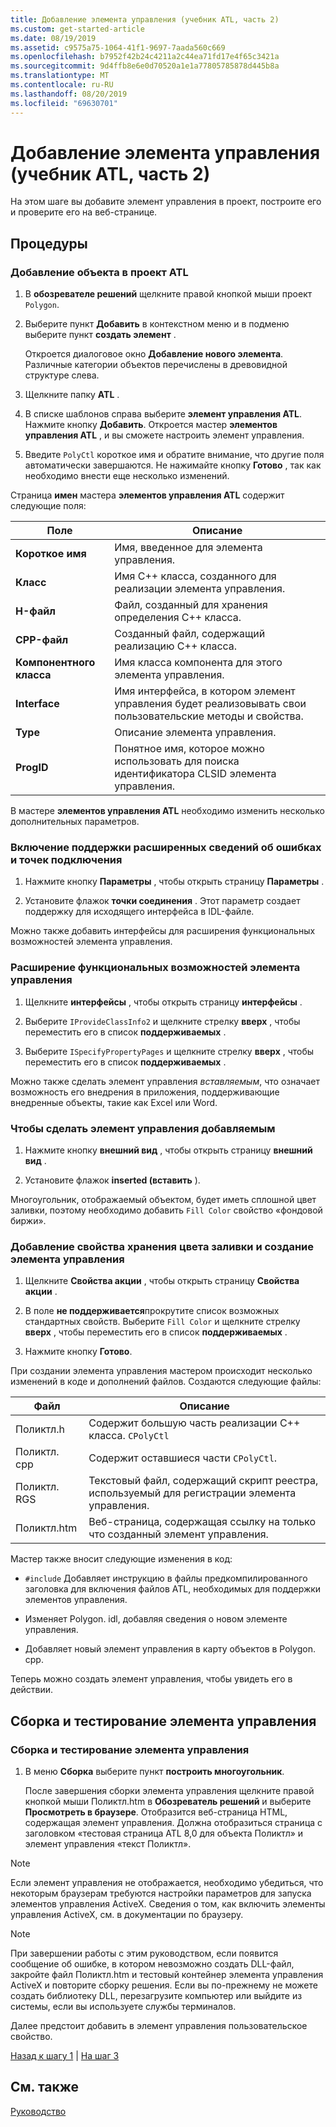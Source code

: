 ```yaml
---
title: Добавление элемента управления (учебник ATL, часть 2)
ms.custom: get-started-article
ms.date: 08/19/2019
ms.assetid: c9575a75-1064-41f1-9697-7aada560c669
ms.openlocfilehash: b7952f42b24c4211a2c44ea71fd17e4f65c3421a
ms.sourcegitcommit: 9d4ffb8e6e0d70520a1e1a77805785878d445b8a
ms.translationtype: MT
ms.contentlocale: ru-RU
ms.lasthandoff: 08/20/2019
ms.locfileid: "69630701"
---
```

# <a name="adding-a-control-atl-tutorial-part-2"></a>Добавление элемента управления (учебник ATL, часть 2)

На этом шаге вы добавите элемент управления в проект, построите его и проверите его на веб-странице.

## <a name="procedures"></a>Процедуры

### <a name="to-add-an-object-to-an-atl-project"></a>Добавление объекта в проект ATL

1. В **обозревателе решений** щелкните правой кнопкой мыши проект `Polygon`.

1. Выберите пункт **Добавить** в контекстном меню и в подменю выберите пункт **создать элемент** .

    Откроется диалоговое окно **Добавление нового элемента**. Различные категории объектов перечислены в древовидной структуре слева.

1. Щелкните папку **ATL** .

1. В списке шаблонов справа выберите **элемент управления ATL**. Нажмите кнопку **Добавить**. Откроется мастер **элементов управления ATL** , и вы сможете настроить элемент управления.

1. Введите `PolyCtl` короткое имя и обратите внимание, что другие поля автоматически завершаются. Не нажимайте кнопку **Готово** , так как необходимо внести еще несколько изменений.

Страница **имен** мастера **элементов управления ATL** содержит следующие поля:

|Поле|Описание|
|-----------|--------------|
|**Короткое имя**|Имя, введенное для элемента управления.|
|**Класс**|Имя C++ класса, созданного для реализации элемента управления.|
|**H-файл**|Файл, созданный для хранения определения C++ класса.|
|**CPP-файл**|Созданный файл, содержащий реализацию C++ класса.|
|**Компонентного класса**|Имя класса компонента для этого элемента управления.|
|**Interface**|Имя интерфейса, в котором элемент управления будет реализовывать свои пользовательские методы и свойства.|
|**Type**|Описание элемента управления.|
|**ProgID**|Понятное имя, которое можно использовать для поиска идентификатора CLSID элемента управления.|

В мастере **элементов управления ATL** необходимо изменить несколько дополнительных параметров.

### <a name="to-enable-support-for-rich-error-information-and-connection-points"></a>Включение поддержки расширенных сведений об ошибках и точек подключения

1. Нажмите кнопку **Параметры** , чтобы открыть страницу **Параметры** .

1. Установите флажок **точки соединения** . Этот параметр создает поддержку для исходящего интерфейса в IDL-файле.

Можно также добавить интерфейсы для расширения функциональных возможностей элемента управления.

### <a name="to-extend-the-controls-functionality"></a>Расширение функциональных возможностей элемента управления

1. Щелкните **интерфейсы** , чтобы открыть страницу **интерфейсы** .

1. Выберите `IProvideClassInfo2` и щелкните стрелку **вверх** , чтобы переместить его в список **поддерживаемых** .

1. Выберите `ISpecifyPropertyPages` и щелкните стрелку **вверх** , чтобы переместить его в список **поддерживаемых** .

Можно также сделать элемент управления *вставляемым*, что означает возможность его внедрения в приложения, поддерживающие внедренные объекты, такие как Excel или Word.

### <a name="to-make-the-control-insertable"></a>Чтобы сделать элемент управления добавляемым

1. Нажмите кнопку **внешний вид** , чтобы открыть страницу **внешний вид** .

1. Установите флажок **inserted (вставить** ).

Многоугольник, отображаемый объектом, будет иметь сплошной цвет заливки, поэтому необходимо добавить `Fill Color` свойство «фондовой биржи».

### <a name="to-add-a-fill-color-stock-property-and-create-the-control"></a>Добавление свойства хранения цвета заливки и создание элемента управления

1. Щелкните **Свойства акции** , чтобы открыть страницу **Свойства акции** .

1. В поле **не поддерживается**прокрутите список возможных стандартных свойств. Выберите `Fill Color` и щелкните стрелку **вверх** , чтобы переместить его в список **поддерживаемых** .

1. Нажмите кнопку **Готово**.

При создании элемента управления мастером происходит несколько изменений в коде и дополнений файлов. Создаются следующие файлы:

|Файл|Описание|
|----------|-----------------|
|Поликтл.h|Содержит большую часть реализации C++ класса. `CPolyCtl`|
|Поликтл. cpp|Содержит оставшиеся части `CPolyCtl`.|
|Поликтл. RGS|Текстовый файл, содержащий скрипт реестра, используемый для регистрации элемента управления.|
|Поликтл.htm|Веб-страница, содержащая ссылку на только что созданный элемент управления.|

Мастер также вносит следующие изменения в код:

- `#include` Добавляет инструкцию в файлы предкомпилированного заголовка для включения файлов ATL, необходимых для поддержки элементов управления.

- Изменяет Polygon. idl, добавляя сведения о новом элементе управления.

- Добавляет новый элемент управления в карту объектов в Polygon. cpp.

Теперь можно создать элемент управления, чтобы увидеть его в действии.

## <a name="building-and-testing-the-control"></a>Сборка и тестирование элемента управления

### <a name="to-build-and-test-the-control"></a>Сборка и тестирование элемента управления

1. В меню **Сборка** выберите пункт **построить многоугольник**.

    После завершения сборки элемента управления щелкните правой кнопкой мыши Поликтл.htm в **Обозреватель решений** и выберите **Просмотреть в браузере**. Отобразится веб-страница HTML, содержащая элемент управления. Должна отобразиться страница с заголовком «тестовая страница ATL 8,0 для объекта Поликтл» и элемент управления «текст Поликтл».

> [!NOTE]
> Если элемент управления не отображается, необходимо убедиться, что некоторым браузерам требуются настройки параметров для запуска элементов управления ActiveX. Сведения о том, как включить элементы управления ActiveX, см. в документации по браузеру.

> [!NOTE]
> При завершении работы с этим руководством, если появится сообщение об ошибке, в котором невозможно создать DLL-файл, закройте файл Поликтл.htm и тестовый контейнер элемента управления ActiveX и повторите сборку решения. Если вы по-прежнему не можете создать библиотеку DLL, перезагрузите компьютер или выйдите из системы, если вы используете службы терминалов.

Далее предстоит добавить в элемент управления пользовательское свойство.

[Назад к шагу 1](../atl/creating-the-project-atl-tutorial-part-1.md) &#124; [На шаг 3](../atl/adding-a-property-to-the-control-atl-tutorial-part-3.md)

## <a name="see-also"></a>См. также

[Руководство](../atl/active-template-library-atl-tutorial.md)
